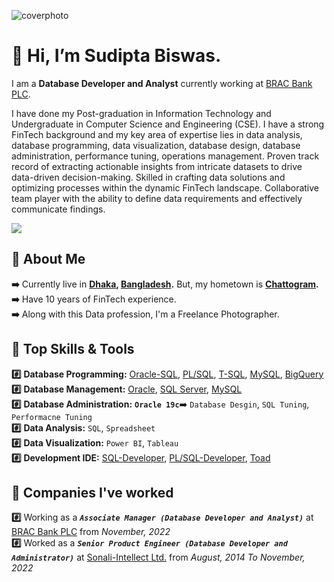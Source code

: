 ![coverphoto](https://github.com/AnalystSudipta/AnalystSudipta/assets/143230091/b2195e2a-3e84-4063-88a2-0c5dfa71157c)

# 👋 Hi, I’m Sudipta Biswas. 
I am a **Database Developer and Analyst** currently working at [BRAC Bank PLC](https://www.bracbank.com/). 

I have done my Post-graduation in Information Technology and Undergraduate in Computer Science and Engineering (CSE). 
I have a strong FinTech background and my key area of expertise lies in data analysis, database programming, data visualization, database design, database administration, performance tuning, operations management. Proven track record of extracting actionable insights from intricate datasets to drive data-driven decision-making. Skilled in crafting data solutions and optimizing processes within the dynamic FinTech landscape. Collaborative team player with the ability to define data requirements and effectively communicate findings.

![](https://komarev.com/ghpvc/?username=AnalystSudipta)

## 💬 About Me ##
**:arrow_right:** Currently live in **[Dhaka](https://en.wikipedia.org/wiki/Dhaka), [Bangladesh](https://en.wikipedia.org/wiki/Bangladesh).** But, my hometown is **[Chattogram](https://en.wikipedia.org/wiki/Chittagong).** <br>
**:arrow_right:** Have 10 years of FinTech experience. <br>
**:arrow_right:** Along with this Data profession, I'm a Freelance Photographer. <br>


## 📌 Top Skills & Tools ##
**:hash:** **Database Programming:**  [Oracle-SQL](https://www.oracle.com/database/technologies/appdev/sql.html), [PL/SQL](https://www.oracle.com/database/technologies/appdev/plsql.html), [T-SQL](https://learn.microsoft.com/en-us/sql/t-sql/language-reference?view=sql-server-ver16), [MySQL](https://www.mysql.com/), [BigQuery](https://cloud.google.com/bigquery?hl=en) <br>
**:hash:** **Database Management:** [Oracle](https://www.oracle.com/database/), [SQL Server](https://www.microsoft.com/en-us/sql-server), [MySQL](https://www.mysql.com/) <br>
**:hash:** **Database Administration:** __`Oracle 19c`__:arrow_right: `Database Desgin`, `SQL Tuning`, `Performacne Tuning`  <br>
**:hash:** **Data Analysis:** `SQL`, `Spreadsheet` <br>
**:hash:** **Data Visualization:** `Power BI`, `Tableau` <br>
**:hash:** **Development IDE:** [SQL-Developer](https://www.oracle.com/database/sqldeveloper/), [PL/SQL-Developer](https://www.allroundautomations.com/products/pl-sql-developer/), [Toad](https://www.quest.com/toad/)

## 🚩 Companies I've worked ##
**:hash:** Working as a **_`Associate Manager (Database Developer and Analyst)`_** at [BRAC Bank PLC](https://www.bracbank.com/)  from _November, 2022_ <br>
**:hash:** Worked as a **_`Senior Product Engineer (Database Developer and Administrator)`_** at [Sonali-Intellect Ltd.](https://www.sonaliintellect.com/) from _August, 2014 To  November, 2022_  <br>




<!---
&nbsp; &ensp; &emsp;
**:arrow_right:**
![test](https://img.shields.io/badge/Database-Programming-blue)
![DatabaseProgramming](https://img.shields.io/badge/Database%20Programming:-blue)

<!---
AnalystSudipta/AnalystSudipta is a ✨ special ✨ repository because its `README.md` (this file) appears on your GitHub profile.
You can click the Preview link to take a look at your changes.
--->

